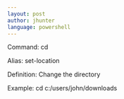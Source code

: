 ```yaml
---
layout: post
author: jhunter
language: powershell
---
```


Command:
cd	

Alias:
set-location

Definition:
Change the directory

Example:
cd c:/users/john/downloads



